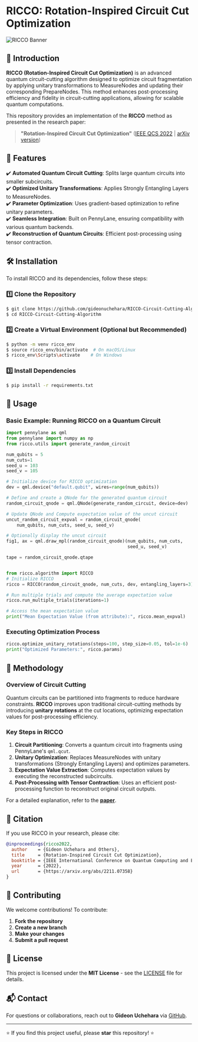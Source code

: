 # RICCO: Rotation-Inspired Circuit Cut Optimization

![RICCO Banner](https://github.com/gideonuchehara/RICCO-Circuit-Cutting-Algorithm/raw/main/assets/banner.png)

## 📌 Introduction
**RICCO (Rotation-Inspired Circuit Cut Optimization)** is an advanced quantum circuit-cutting algorithm designed to optimize circuit fragmentation by applying unitary transformations to MeasureNodes and updating their corresponding PrepareNodes. This method enhances post-processing efficiency and fidelity in circuit-cutting applications, allowing for scalable quantum computations.

This repository provides an implementation of the **RICCO** method as presented in the research paper:
> **"Rotation-Inspired Circuit Cut Optimization"** ([IEEE QCS 2022](https://www.computer.org/csdl/proceedings-article/qcs/2022/753600a050/1KnWBzpcrHq) | [arXiv version](https://arxiv.org/abs/2211.07358))

## 🚀 Features
✔️ **Automated Quantum Circuit Cutting**: Splits large quantum circuits into smaller subcircuits.  
✔️ **Optimized Unitary Transformations**: Applies Strongly Entangling Layers to MeasureNodes.  
✔️ **Parameter Optimization**: Uses gradient-based optimization to refine unitary parameters.  
✔️ **Seamless Integration**: Built on PennyLane, ensuring compatibility with various quantum backends.  
✔️ **Reconstruction of Quantum Circuits**: Efficient post-processing using tensor contraction.  

## 🛠 Installation
To install RICCO and its dependencies, follow these steps:

### 1️⃣ **Clone the Repository**
```bash
$ git clone https://github.com/gideonuchehara/RICCO-Circuit-Cutting-Algorithm.git
$ cd RICCO-Circuit-Cutting-Algorithm
```

### 2️⃣ **Create a Virtual Environment (Optional but Recommended)**
```bash
$ python -m venv ricco_env
$ source ricco_env/bin/activate  # On macOS/Linux
$ ricco_env\Scripts\activate    # On Windows
```

### 3️⃣ **Install Dependencies**
```bash
$ pip install -r requirements.txt
```

## 📜 Usage
### **Basic Example: Running RICCO on a Quantum Circuit**
```python
import pennylane as qml
from pennylane import numpy as np
from ricco.utils import generate_random_circuit

num_qubits = 5
num_cuts=1
seed_u = 103
seed_v = 105

# Initialize device for RICCO optimization
dev = qml.device("default.qubit", wires=range(num_qubits))

# Define and create a QNode for the generated quantum circuit
random_circuit_qnode = qml.QNode(generate_random_circuit, device=dev)

# Update QNode and Compute expectation value of the uncut circuit
uncut_random_circuit_expval = random_circuit_qnode(
    num_qubits, num_cuts, seed_u, seed_v)

# Optionally display the uncut circuit
fig1, ax = qml.draw_mpl(random_circuit_qnode)(num_qubits, num_cuts, 
                                              seed_u, seed_v)

tape = random_circuit_qnode.qtape


from ricco.algorithm import RICCO
# Initialize RICCO
ricco = RICCO(random_circuit_qnode, num_cuts, dev, entangling_layers=3)

# Run multiple trials and compute the average expectation value
ricco.run_multiple_trials(iterations=1)

# Access the mean expectation value
print("Mean Expectation Value (from attribute):", ricco.mean_expval)
```

### **Executing Optimization Process**
```python
ricco.optimize_unitary_rotations(steps=100, step_size=0.05, tol=1e-6)
print("Optimized Parameters:", ricco.params)
```

## 🔬 Methodology
### **Overview of Circuit Cutting**
Quantum circuits can be partitioned into fragments to reduce hardware constraints. **RICCO** improves upon traditional circuit-cutting methods by introducing **unitary rotations** at the cut locations, optimizing expectation values for post-processing efficiency.

### **Key Steps in RICCO**
1. **Circuit Partitioning**: Converts a quantum circuit into fragments using PennyLane's `qml.qcut`.
2. **Unitary Optimization**: Replaces MeasureNodes with unitary transformations (Strongly Entangling Layers) and optimizes parameters.
3. **Expectation Value Extraction**: Computes expectation values by executing the reconstructed subcircuits.
4. **Post-Processing with Tensor Contraction**: Uses an efficient post-processing function to reconstruct original circuit outputs.

For a detailed explanation, refer to the **[paper](https://arxiv.org/abs/2211.07358)**.

## 📖 Citation
If you use RICCO in your research, please cite:

```bibtex
@inproceedings{ricco2022,
  author    = {Gideon Uchehara and Others},
  title     = {Rotation-Inspired Circuit Cut Optimization},
  booktitle = {IEEE International Conference on Quantum Computing and Engineering (QCS)},
  year      = {2022},
  url       = {https://arxiv.org/abs/2211.07358}
}
```

## 🤝 Contributing
We welcome contributions! To contribute:
1. **Fork the repository**
2. **Create a new branch**
3. **Make your changes**
4. **Submit a pull request**

## 📄 License
This project is licensed under the **MIT License** - see the [LICENSE](LICENSE) file for details.

## 📬 Contact
For questions or collaborations, reach out to **Gideon Uchehara** via [GitHub](https://github.com/gideonuchehara).

---

⭐ If you find this project useful, please **star** this repository! ⭐

